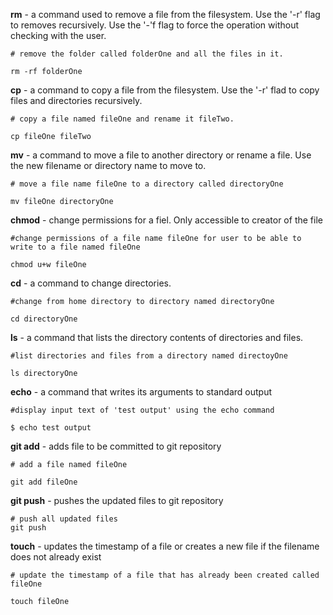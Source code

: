 
**rm** - a command used to remove a file from the filesystem. Use the '-r' flag to removes recursively. Use the '-'f flag to force the operation without checking with the user.
```
# remove the folder called folderOne and all the files in it.

rm -rf folderOne
```


**cp** - a command to copy a file from the filesystem. Use the '-r' flad to copy files and directories recursively.

```
# copy a file named fileOne and rename it fileTwo.

cp fileOne fileTwo
```


**mv** - a command to move a file to another directory or rename a file. Use the new filename or directory name to move to.

```
# move a file name fileOne to a directory called directoryOne

mv fileOne directoryOne
```

**chmod** - change permissions for a fiel. Only accessible to creator of the file

```
#change permissions of a file name fileOne for user to be able to write to a file named fileOne

chmod u+w fileOne
```


**cd** - a command to change directories. 

```
#change from home directory to directory named directoryOne

cd directoryOne
```


**ls** - a command that lists the directory contents of directories and files.

```
#list directories and files from a directory named directoyOne

ls directoryOne
```


**echo** - a command that writes its arguments to standard output

```
#display input text of 'test output' using the echo command

$ echo test output
```


**git add** - adds file to be committed to git repository

```
# add a file named fileOne

git add fileOne
```

**git push** - pushes the updated files to git repository

```
# push all updated files 
git push
```


**touch** - updates the timestamp of a file or creates a new file if the filename does not already exist

```
# update the timestamp of a file that has already been created called fileOne

touch fileOne
```


